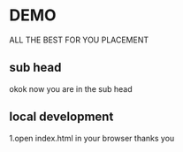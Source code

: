 # DEMO
ALL THE BEST FOR YOU PLACEMENT 
## sub head 
okok
now you are in the sub head
## local development

1.open index.html in your browser thanks you


